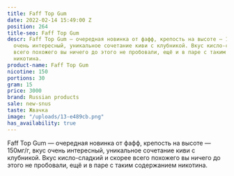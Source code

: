 ```yaml
---
title: Faff Top Gum
date: 2022-02-14 15:49:00 Z
position: 264
title-seo: Faff Top Gum
descr: Faff Top Gum — очередная новинка от фафф, крепость на высоте — 150мг/г, вкус
  очень интересный, уникальное сочетание киви с клубникой. Вкус кисло-сладкий и скорее
  всего похожего вы ничего до этого не пробовали, ещё и в паре с таким содержанием
  никотина.
product-name: Faff Top Gum
nicotine: 150
portions: 30
gram: 15
price: 3000
brand: Russian products
sale: new-snus
taste: Жвачка
image: "/uploads/13-e489cb.png"
has_availability: true
---
```


Faff Top Gum — очередная новинка от фафф, крепость на высоте — 150мг/г, вкус очень интересный, уникальное сочетание киви с клубникой. Вкус кисло-сладкий и скорее всего похожего вы ничего до этого не пробовали, ещё и в паре с таким содержанием никотина.